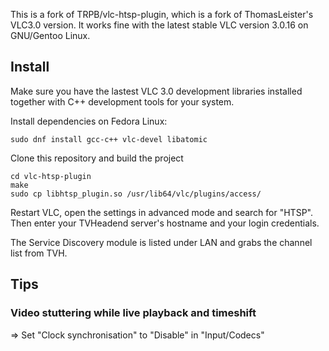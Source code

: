 This is a fork of TRPB/vlc-htsp-plugin, which is a fork of ThomasLeister's VLC3.0 version. It works fine with the latest stable VLC version 3.0.16 on GNU/Gentoo Linux.

## Install

Make sure you have the lastest VLC 3.0 development libraries installed together with C++ development tools for your system. 

Install dependencies on Fedora Linux:

```
sudo dnf install gcc-c++ vlc-devel libatomic
```

Clone this repository and build the project

```
cd vlc-htsp-plugin
make
sudo cp libhtsp_plugin.so /usr/lib64/vlc/plugins/access/
```

Restart VLC, open the settings in advanced mode and search for "HTSP". Then enter your TVHeadend server's hostname and your login credentials. 

The Service Discovery module is listed under LAN and grabs the channel list from TVH.

## Tips

### Video stuttering while live playback and timeshift

=> Set "Clock synchronisation" to "Disable" in "Input/Codecs"
